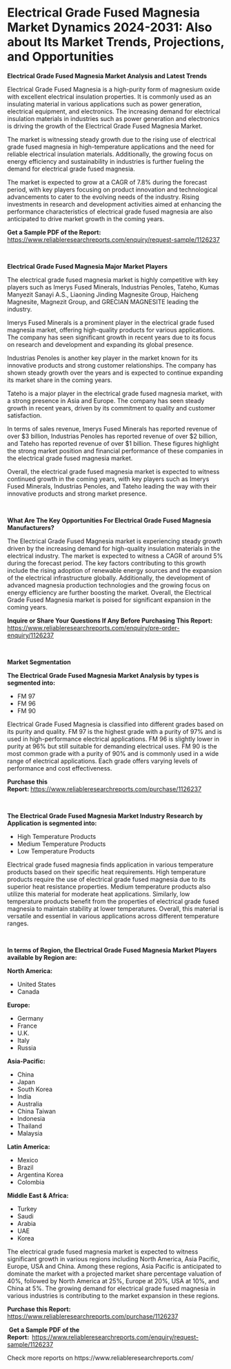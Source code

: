 <p><h1>Electrical Grade Fused Magnesia Market Dynamics 2024-2031: Also about Its Market Trends, Projections, and Opportunities</h1></p><p><strong>Electrical Grade Fused Magnesia Market Analysis and Latest Trends</strong></p>
<p><p>Electrical Grade Fused Magnesia is a high-purity form of magnesium oxide with excellent electrical insulation properties. It is commonly used as an insulating material in various applications such as power generation, electrical equipment, and electronics. The increasing demand for electrical insulation materials in industries such as power generation and electronics is driving the growth of the Electrical Grade Fused Magnesia Market.</p><p>The market is witnessing steady growth due to the rising use of electrical grade fused magnesia in high-temperature applications and the need for reliable electrical insulation materials. Additionally, the growing focus on energy efficiency and sustainability in industries is further fueling the demand for electrical grade fused magnesia.</p><p>The market is expected to grow at a CAGR of 7.8% during the forecast period, with key players focusing on product innovation and technological advancements to cater to the evolving needs of the industry. Rising investments in research and development activities aimed at enhancing the performance characteristics of electrical grade fused magnesia are also anticipated to drive market growth in the coming years.</p></p>
<p><strong>Get a Sample PDF of the Report:&nbsp;</strong> <a href="https://www.reliableresearchreports.com/enquiry/request-sample/1126237">https://www.reliableresearchreports.com/enquiry/request-sample/1126237</a></p>
<p>&nbsp;</p>
<p><strong>Electrical Grade Fused Magnesia Major Market Players</strong></p>
<p><p>The electrical grade fused magnesia market is highly competitive with key players such as Imerys Fused Minerals, Industrias Penoles, Tateho, Kumas Manyezit Sanayi A.S., Liaoning Jinding Magnesite Group, Haicheng Magnesite, Magnezit Group, and GRECIAN MAGNESITE leading the industry.</p><p>Imerys Fused Minerals is a prominent player in the electrical grade fused magnesia market, offering high-quality products for various applications. The company has seen significant growth in recent years due to its focus on research and development and expanding its global presence.</p><p>Industrias Penoles is another key player in the market known for its innovative products and strong customer relationships. The company has shown steady growth over the years and is expected to continue expanding its market share in the coming years.</p><p>Tateho is a major player in the electrical grade fused magnesia market, with a strong presence in Asia and Europe. The company has seen steady growth in recent years, driven by its commitment to quality and customer satisfaction.</p><p>In terms of sales revenue, Imerys Fused Minerals has reported revenue of over $3 billion, Industrias Penoles has reported revenue of over $2 billion, and Tateho has reported revenue of over $1 billion. These figures highlight the strong market position and financial performance of these companies in the electrical grade fused magnesia market.</p><p>Overall, the electrical grade fused magnesia market is expected to witness continued growth in the coming years, with key players such as Imerys Fused Minerals, Industrias Penoles, and Tateho leading the way with their innovative products and strong market presence.</p></p>
<p>&nbsp;</p>
<p><strong>What Are The Key Opportunities For Electrical Grade Fused Magnesia Manufacturers?</strong></p>
<p><p>The Electrical Grade Fused Magnesia market is experiencing steady growth driven by the increasing demand for high-quality insulation materials in the electrical industry. The market is expected to witness a CAGR of around 5% during the forecast period. The key factors contributing to this growth include the rising adoption of renewable energy sources and the expansion of the electrical infrastructure globally. Additionally, the development of advanced magnesia production technologies and the growing focus on energy efficiency are further boosting the market. Overall, the Electrical Grade Fused Magnesia market is poised for significant expansion in the coming years.</p></p>
<p><strong>Inquire or Share Your Questions If Any Before Purchasing This Report:</strong> <a href="https://www.reliableresearchreports.com/enquiry/pre-order-enquiry/1126237">https://www.reliableresearchreports.com/enquiry/pre-order-enquiry/1126237</a></p>
<p>&nbsp;</p>
<p><strong>Market Segmentation</strong></p>
<p><strong>The Electrical Grade Fused Magnesia Market Analysis by types is segmented into:</strong></p>
<p><ul><li>FM 97</li><li>FM 96</li><li>FM 90</li></ul></p>
<p><p>Electrical Grade Fused Magnesia is classified into different grades based on its purity and quality. FM 97 is the highest grade with a purity of 97% and is used in high-performance electrical applications. FM 96 is slightly lower in purity at 96% but still suitable for demanding electrical uses. FM 90 is the most common grade with a purity of 90% and is commonly used in a wide range of electrical applications. Each grade offers varying levels of performance and cost effectiveness.</p></p>
<p><strong>Purchase this Report:&nbsp;</strong><a href="https://www.reliableresearchreports.com/purchase/1126237">https://www.reliableresearchreports.com/purchase/1126237</a></p>
<p>&nbsp;</p>
<p><strong>The Electrical Grade Fused Magnesia Market Industry Research by Application is segmented into:</strong></p>
<p><ul><li>High Temperature Products</li><li>Medium Temperature Products</li><li>Low Temperature Products</li></ul></p>
<p><p>Electrical grade fused magnesia finds application in various temperature products based on their specific heat requirements. High temperature products require the use of electrical grade fused magnesia due to its superior heat resistance properties. Medium temperature products also utilize this material for moderate heat applications. Similarly, low temperature products benefit from the properties of electrical grade fused magnesia to maintain stability at lower temperatures. Overall, this material is versatile and essential in various applications across different temperature ranges.</p></p>
<p>&nbsp;</p>
<p><strong>In terms of Region, the Electrical Grade Fused Magnesia Market Players available by Region are:</strong></p>
<p>
    <p> <strong> North America: </strong>
        <ul>
            <li>United States</li>
            <li>Canada</li>
        </ul>
        </p> 
    <p> <strong> Europe: </strong>
        <ul>
            <li>Germany</li>
            <li>France</li>
            <li>U.K.</li>
            <li>Italy</li>
            <li>Russia</li>
        </ul>
        </p> 
    <p> <strong> Asia-Pacific: </strong>
        <ul>
            <li>China</li>
            <li>Japan</li>
            <li>South Korea</li>
            <li>India</li>
            <li>Australia</li>
            <li>China Taiwan</li>
            <li>Indonesia</li>
            <li>Thailand</li>
            <li>Malaysia</li>
        </ul>
        </p> 
    <p> <strong> Latin America: </strong>
        <ul>
            <li>Mexico</li>
            <li>Brazil</li>
            <li>Argentina Korea</li>
            <li>Colombia</li>
        </ul>
        </p> 
    <p> <strong> Middle East & Africa: </strong>
        <ul>
            <li>Turkey</li>
            <li>Saudi</li>
            <li>Arabia</li>
            <li>UAE</li>
            <li>Korea</li>
        </ul>
    </p>
    </p>
<p><p>The electrical grade fused magnesia market is expected to witness significant growth in various regions including North America, Asia Pacific, Europe, USA and China. Among these regions, Asia Pacific is anticipated to dominate the market with a projected market share percentage valuation of 40%, followed by North America at 25%, Europe at 20%, USA at 10%, and China at 5%. The growing demand for electrical grade fused magnesia in various industries is contributing to the market expansion in these regions.</p></p>
<p><strong>Purchase this Report: </strong><a href="https://www.reliableresearchreports.com/purchase/1126237">https://www.reliableresearchreports.com/purchase/1126237</a></p>
<p>&nbsp;<strong>Get a Sample PDF of the Report:&nbsp;&nbsp;</strong><a href="https://www.reliableresearchreports.com/enquiry/request-sample/1126237">https://www.reliableresearchreports.com/enquiry/request-sample/1126237</a></p>
<p><strong></strong></p>
<p>Check more reports on https://www.reliableresearchreports.com/</p>